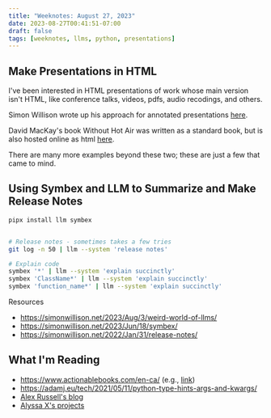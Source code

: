 ```yaml
---
title: "Weeknotes: August 27, 2023"
date: 2023-08-27T00:41:51-07:00
draft: false
tags: [weeknotes, llms, python, presentations]
---
```


## Make Presentations in HTML

I've been interested in HTML presentations of work whose main version isn't HTML, like conference talks, videos, pdfs, audio recodings, and others.

Simon Willison wrote up his approach for annotated presentations [here](https://simonwillison.net/2023/Aug/6/annotated-presentations/).

David MacKay's book Without Hot Air was written as a standard book, but is also hosted online as html  [here](https://www.withouthotair.com/).

There are many more examples beyond these two; these are just a few that came to mind.

## Using Symbex and LLM to Summarize and Make Release Notes

```sh
pipx install llm symbex


# Release notes - sometimes takes a few tries
git log -n 50 | llm --system 'release notes'

# Explain code
symbex '*' | llm --system 'explain succinctly'
symbex 'ClassName*' | llm --system 'explain succinctly'
symbex 'function_name*' | llm --system 'explain succinctly'

```

Resources

- https://simonwillison.net/2023/Aug/3/weird-world-of-llms/
- https://simonwillison.net/2023/Jun/18/symbex/
- https://simonwillison.net/2022/Jan/31/release-notes/

## What I'm Reading

- https://www.actionablebooks.com/en-ca/ (e.g., [link](https://www.actionablebooks.com/en-ca/summaries/what-to-do-when-its-your-turn-and-its-always-your-turn/))
- https://adamj.eu/tech/2021/05/11/python-type-hints-args-and-kwargs/
- [Alex Russell's blog](https://infrequently.org/)
- [Alyssa X's projects](https://www.alyssax.com/)
